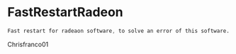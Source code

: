 # FastRestartRadeon

```css
Fast restart for radeaon software, to solve an error of this software.
```


Chrisfranco01
